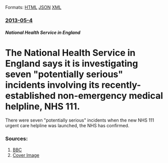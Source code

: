 
Formats: [HTML](/news/2013/05/4/the-national-health-service-in-england-says-it-is-investigating-seven-potentially-serious-incidents-involving-its-recently-established-non.html)  [JSON](/news/2013/05/4/the-national-health-service-in-england-says-it-is-investigating-seven-potentially-serious-incidents-involving-its-recently-established-non.json)  [XML](/news/2013/05/4/the-national-health-service-in-england-says-it-is-investigating-seven-potentially-serious-incidents-involving-its-recently-established-non.xml)  

### [2013-05-4](/news/2013/05/4/index.md)

##### National Health Service in England
# The National Health Service in England says it is investigating seven "potentially serious" incidents involving its recently-established non-emergency medical helpline, NHS 111. 

There were seven &quot;potentially serious&quot; incidents when the new NHS 111 urgent care helpline was launched, the NHS has confirmed.


### Sources:

1. [BBC](http://www.bbc.co.uk/news/health-22401585)
1. [Cover Image](http://ichef.bbci.co.uk/news/1024/media/images/67403000/jpg/_67403222_phoneconcern.jpg)
